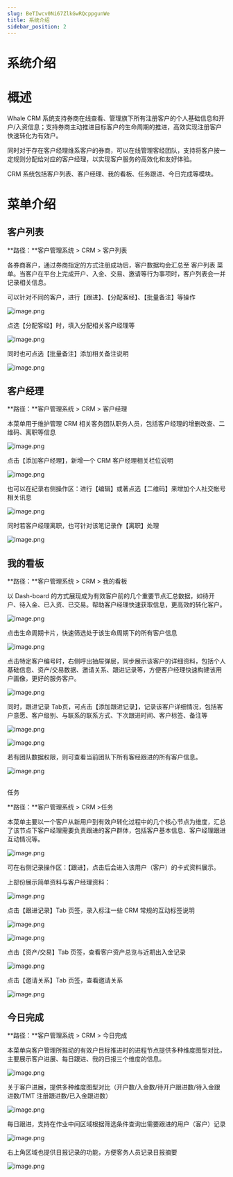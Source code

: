 ```yaml
---
slug: BeTIwcv0Ni67ZlkGwRQcppgunWe
title: 系统介绍
sidebar_position: 2
---
```



# 系统介绍


# 概述


Whale CRM 系统支持券商在线查看、管理旗下所有注册客户的个人基础信息和开户/入资信息；支持券商主动推进目标客户的生命周期的推进，高效实现注册客户快速转化为有效户。


同时对于存在客户经理维系客户的券商，可以在线管理客经团队，支持将客户按一定规则分配给对应的客户经理，以实现客户服务的高效化和友好体验。


CRM 系统包括客户列表、客户经理、我的看板、任务跟进、今日完成等模块。


# 菜单介绍


## 客户列表


**路径：**客户管理系统 > CRM > 客户列表


各券商客户，通过券商指定的方式注册成功后，客户数据均会汇总至 客户列表 菜单。当客户在平台上完成开户、入金、交易、邀请等行为事项时，客户列表会一并记录相关信息。


可以针对不同的客户，进行【跟进】、【分配客经】、【批量备注】等操作


![image.png](/assets/44b8f8b411c10a0c157a6d96334b5f9e.png)


点选【分配客经】时，填入分配相关客户经理等


![image.png](/assets/c845eedd6a650265d41b30b67b7718e2.png)


同时也可点选【批量备注】添加相关备注说明


![image.png](/assets/69d7efc236e1e96c205dead0c0211912.png)


## 客户经理


**路径：**客户管理系统 > CRM > 客户经理


本菜单用于维护管理 CRM 相关客务团队职务人员，包括客户经理的增删改查、二维码、离职等信息


![image.png](/assets/fee1f0038c7e5ab11eebd6bc7339f792.png)


点击【添加客户经理】，新增一个 CRM 客户经理相关栏位说明


![image.png](/assets/f365d75d8cc290cd92f1db5048f2070a.png)


也可以在纪录右侧操作区：进行【编辑】或著点选【二维码】来增加个人社交帐号相关讯息


![image.png](/assets/98300e012a0537a8c276e5c84fdc6617.png)


同时若客户经理离职，也可针对该笔记录作【离职】处理


![image.png](/assets/e2c4f07075c3bad8dfb0ec118151390f.png)


## 我的看板


**路径：**客户管理系统 > CRM > 我的看板


以 Dash-board 的方式展现成为有效客户前的几个重要节点汇总数据，如待开户、待入金、已入资、已交易。帮助客户经理快速获取信息，更高效的转化客户。


![image.png](/assets/db64120eb13453ca1ea539dba1aef361.png)


点击生命周期卡片，快速筛选处于该生命周期下的所有客户信息


![image.png](/assets/7f1af53cf9acdb7c5a109c8202b2d675.png)


点击特定客户编号时，右侧呼出抽屉弹层，同步展示该客户的详细资料，包括个人基础信息、资产/交易数据、邀请关系、跟进记录等，方便客户经理快速构建该用户画像，更好的服务客户。


![image.png](/assets/6b0e9fb78b0cf141f17bb3ebbc743eb3.png)


同时，跟进记录 Tab页，可点击【添加跟进记录】，记录该客户详细情况，包括客户意愿、客户级别、与联系的联系方式、下次跟进时间、客户标签、备注等


![image.png](/assets/e1dcacd13baea0cbc9b87b60342f0207.png)


![image.png](/assets/7111910347fbb2820360c785876ed247.png)


若有团队数据权限，则可查看当前团队下所有客经跟进的所有客户信息。


![image.png](/assets/6e6293c71c89e27a8f2802aaac686efa.png)


## 
任务


**路径：**客户管理系统 > CRM >任务


本菜单主要以一个客户从新用户到有效户转化过程中的几个核心节点为维度，汇总了该节点下客户经理需要负责跟进的客户群体，包括客户基本信息、客户经理跟进互动情况等。


![image.png](/assets/0022f370b5ecdbd0148c18505aca2413.png)


可在右侧记录操作区：【跟进】，点击后会进入该用户（客户）的卡式资料展示。


上部份展示简单资料与客户经理资料：


![image.png](/assets/10ba1fcb9410fa43906b897007d27c71.png)


点击【跟进记录】Tab 页签，录入标注一些 CRM 常规的互动标签说明


![image.png](/assets/849def1c32a260318f14ef999bb7633a.png)


![image.png](/assets/49d51c112050c124b220b8381823a70c.png)


点击【资产/交易】Tab 页签，查看客户资产总览与近期出入金记录


![image.png](/assets/9471160c9aa91fecc9d7f1207be9df26.png)


点击【邀请关系】Tab 页签，查看邀请关系


![image.png](/assets/3b67e0302e690c229a48b009072845f8.png)


## 今日完成


**路径：**客户管理系统 > CRM > 今日完成


本菜单向客户管理所推动的有效户目标推进时的进程节点提供多种维度图型对比，主要展示客户进展、每日跟进、我的日报三个维度的信息。


![image.png](/assets/e30615941b5dd6491c153d3c92ec3f6c.png)


关于客户进展，提供多种维度图型对比（开户数/入金数/待开户跟进数/待入金跟进数/TMT 注册跟进数/已入金跟进数）


![image.png](/assets/46512f014038f1b0f3742ed07aa0ea6e.png)


每日跟进，支持在作业中间区域根据筛选条件查询出需要跟进的用户（客户）记录


![image.png](/assets/8da5d4ef2a6daa613a804f86ee0b77b9.png)


右上角区域也提供日报记录的功能，方便客务人员记录日报摘要


![image.png](/assets/bb742380cc48cc11cd5ee6393c8fb62e.png)


## 

